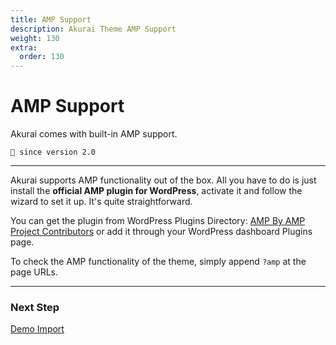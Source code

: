 ```yaml
---
title: AMP Support
description: Akurai Theme AMP Support
weight: 130
extra:
  order: 130
---
```


# AMP Support

Akurai comes with built-in AMP support.

`💁 since version 2.0`

---

Akurai supports AMP functionality out of the box. All you have to do is just install the **official AMP plugin for WordPress**, activate it and follow the wizard to set it up. It's quite straightforward.

You can get the plugin from WordPress Plugins Directory: [AMP By AMP Project Contributors](https://wordpress.org/plugins/amp/) or add it through your WordPress dashboard Plugins page.

To check the AMP functionality of the theme, simply append `?amp` at the page URLs.

---

### Next Step

[Demo Import](/docs/akurai/demo-import/)
